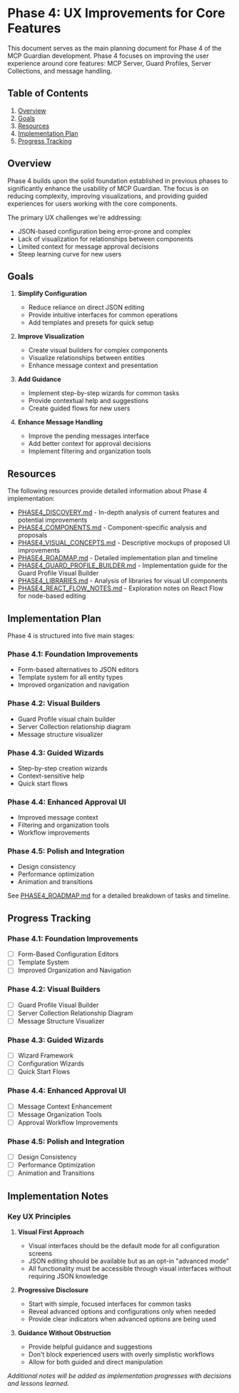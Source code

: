 # Phase 4: UX Improvements for Core Features

This document serves as the main planning document for Phase 4 of the MCP Guardian development. Phase 4 focuses on improving the user experience around core features: MCP Server, Guard Profiles, Server Collections, and message handling.

## Table of Contents

1. [Overview](#overview)
2. [Goals](#goals)
3. [Resources](#resources)
4. [Implementation Plan](#implementation-plan)
5. [Progress Tracking](#progress-tracking)

## Overview

Phase 4 builds upon the solid foundation established in previous phases to significantly enhance the usability of MCP Guardian. The focus is on reducing complexity, improving visualizations, and providing guided experiences for users working with the core components.

The primary UX challenges we're addressing:
- JSON-based configuration being error-prone and complex
- Lack of visualization for relationships between components
- Limited context for message approval decisions
- Steep learning curve for new users

## Goals

1. **Simplify Configuration**
   - Reduce reliance on direct JSON editing
   - Provide intuitive interfaces for common operations
   - Add templates and presets for quick setup

2. **Improve Visualization**
   - Create visual builders for complex components
   - Visualize relationships between entities
   - Enhance message context and presentation

3. **Add Guidance**
   - Implement step-by-step wizards for common tasks
   - Provide contextual help and suggestions
   - Create guided flows for new users

4. **Enhance Message Handling**
   - Improve the pending messages interface
   - Add better context for approval decisions
   - Implement filtering and organization tools

## Resources

The following resources provide detailed information about Phase 4 implementation:

- [PHASE4_DISCOVERY.md](./PHASE4_DISCOVERY.md) - In-depth analysis of current features and potential improvements
- [PHASE4_COMPONENTS.md](./PHASE4_COMPONENTS.md) - Component-specific analysis and proposals
- [PHASE4_VISUAL_CONCEPTS.md](./PHASE4_VISUAL_CONCEPTS.md) - Descriptive mockups of proposed UI improvements
- [PHASE4_ROADMAP.md](./PHASE4_ROADMAP.md) - Detailed implementation plan and timeline
- [PHASE4_GUARD_PROFILE_BUILDER.md](./PHASE4_GUARD_PROFILE_BUILDER.md) - Implementation guide for the Guard Profile Visual Builder
- [PHASE4_LIBRARIES.md](./PHASE4_LIBRARIES.md) - Analysis of libraries for visual UI components
- [PHASE4_REACT_FLOW_NOTES.md](./PHASE4_REACT_FLOW_NOTES.md) - Exploration notes on React Flow for node-based editing

## Implementation Plan

Phase 4 is structured into five main stages:

### Phase 4.1: Foundation Improvements
- Form-based alternatives to JSON editors
- Template system for all entity types
- Improved organization and navigation

### Phase 4.2: Visual Builders
- Guard Profile visual chain builder
- Server Collection relationship diagram
- Message structure visualizer

### Phase 4.3: Guided Wizards
- Step-by-step creation wizards
- Context-sensitive help
- Quick start flows

### Phase 4.4: Enhanced Approval UI
- Improved message context
- Filtering and organization tools
- Workflow improvements

### Phase 4.5: Polish and Integration
- Design consistency
- Performance optimization
- Animation and transitions

See [PHASE4_ROADMAP.md](./PHASE4_ROADMAP.md) for a detailed breakdown of tasks and timeline.

## Progress Tracking

### Phase 4.1: Foundation Improvements
- [ ] Form-Based Configuration Editors
- [ ] Template System
- [ ] Improved Organization and Navigation

### Phase 4.2: Visual Builders
- [ ] Guard Profile Visual Builder
- [ ] Server Collection Relationship Diagram
- [ ] Message Structure Visualizer

### Phase 4.3: Guided Wizards
- [ ] Wizard Framework
- [ ] Configuration Wizards
- [ ] Quick Start Flows

### Phase 4.4: Enhanced Approval UI
- [ ] Message Context Enhancement
- [ ] Message Organization Tools
- [ ] Approval Workflow Improvements

### Phase 4.5: Polish and Integration
- [ ] Design Consistency
- [ ] Performance Optimization
- [ ] Animation and Transitions

## Implementation Notes

### Key UX Principles

1. **Visual First Approach**
   - Visual interfaces should be the default mode for all configuration screens
   - JSON editing should be available but as an opt-in "advanced mode"
   - All functionality must be accessible through visual interfaces without requiring JSON knowledge

2. **Progressive Disclosure**
   - Start with simple, focused interfaces for common tasks
   - Reveal advanced options and configurations only when needed
   - Provide clear indicators when advanced options are being used

3. **Guidance Without Obstruction**
   - Provide helpful guidance and suggestions
   - Don't block experienced users with overly simplistic workflows
   - Allow for both guided and direct manipulation

*Additional notes will be added as implementation progresses with decisions and lessons learned.*